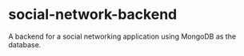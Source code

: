 # social-network-backend
A backend for a social networking application using MongoDB as the database.
